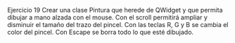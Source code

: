 Ejercicio 19
Crear una clase Pintura que herede de QWidget y que permita dibujar a mano alzada con el mouse.
Con el scroll permitirá ampliar y disminuir el tamaño del trazo del pincel.
Con las teclas R, G y B se cambia el color del pincel.
Con Escape se borra todo lo que esté dibujado.